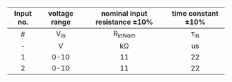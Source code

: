 | Input no. | voltage range | nominal input resistance ±10% | time constant ±10% |
| :---: | :---: | :---: | :---: |
|  #  |  V<sub>in</sub>  |  R<sub>inNom</sub>  |  τ<sub>in</sub> |
| - |  V |  kΩ  | us |
| 1 |  0-10  | 11 | 22 |
| 2 |  0-10  | 11 | 22 |
